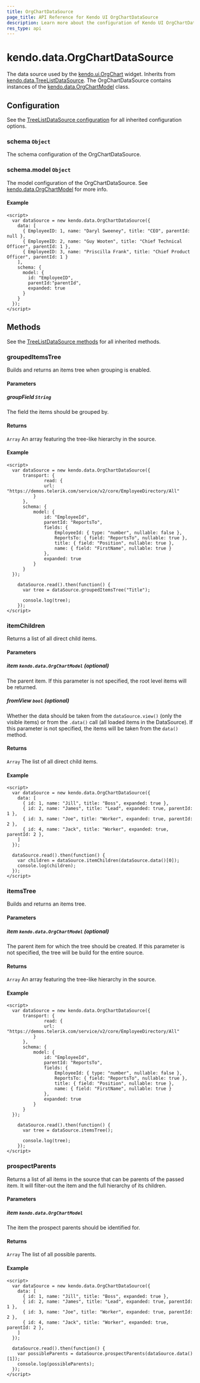```yaml
---
title: OrgChartDataSource
page_title: API Reference for Kendo UI OrgChartDataSource
description: Learn more about the configuration of Kendo UI OrgChartDataSource, methods and events.
res_type: api
---
```


# kendo.data.OrgChartDataSource

The data source used by the [kendo.ui.OrgChart](/api/javascript/ui/orgchart) widget.
Inherits from [kendo.data.TreeListDataSource](/api/javascript/data/treelistdatasource). The OrgChartDataSource contains instances of the
[kendo.data.OrgChartModel](/api/javascript/data/orgchartmodel) class.


## Configuration

See the [TreeListDataSource configuration](/api/javascript/data/treelistdatasource#configuration) for all inherited configuration options.

### schema `Object`

The schema configuration of the OrgChartDataSource.

### schema.model `Object`

The model configuration of the OrgChartDataSource. See [kendo.data.OrgChartModel](/api/javascript/data/orgchartmodel) for more info.

#### Example

    <script>
      var dataSource = new kendo.data.OrgChartDataSource({
        data: [
          { EmployeeID: 1, name: "Daryl Sweeney", title: "CEO", parentId: null },
          { EmployeeID: 2, name: "Guy Wooten", title: "Chief Technical Officer", parentId: 1 },
          { EmployeeID: 3, name: "Priscilla Frank", title: "Chief Product Officer", parentId: 1 }
        ],
        schema: {
          model: {
            id: "EmployeeID",
            parentId:"parentId",
            expanded: true
          }
        }
      });
    </script>

## Methods

See the [TreeListDataSource methods](/api/javascript/data/treelistdatasource#methods) for all inherited methods.


### groupedItemsTree

Builds and returns an items tree when grouping is enabled.

#### Parameters

##### groupField `String`

The field the items should be grouped by.

#### Returns

`Array` An array featuring the tree-like hierarchy in the source.

#### Example

    <script>
      var dataSource = new kendo.data.OrgChartDataSource({
          transport: {
                  read: {
                  url: "https://demos.telerik.com/service/v2/core/EmployeeDirectory/All"
              }
          },
          schema: {
              model: {
                  id: "EmployeeId",
                  parentId: "ReportsTo",
                  fields: {
                      EmployeeId: { type: "number", nullable: false },
                      ReportsTo: { field: "ReportsTo", nullable: true },
                      title: { field: "Position", nullable: true },
                      name: { field: "FirstName", nullable: true }
                  },
                  expanded: true
              }
          }
      });

        dataSource.read().then(function() {
          var tree = dataSource.groupedItemsTree("Title");

          console.log(tree);
        });
    </script>

### itemChildren

Returns a list of all direct child items.

#### Parameters

##### item `kendo.data.OrgChartModel` *(optional)*

The parent item. If this parameter is not specified, the root level items will be returned.

##### fromView `bool` *(optional)*

Whether the data should be taken from the `dataSource.view()` (only the visible items) or from the `.data()` call (all loaded items in the DataSource). If this parameter is not specified, the items will be taken from the `data()` method.

#### Returns

`Array` The list of all direct child items.

#### Example

    <script>
      var dataSource = new kendo.data.OrgChartDataSource({
        data: [
          { id: 1, name: "Jill", title: "Boss", expanded: true },
          { id: 2, name: "James", title: "Lead", expanded: true, parentId: 1 },
          { id: 3, name: "Joe", title: "Worker", expanded: true, parentId: 2 },
          { id: 4, name: "Jack", title: "Worker", expanded: true, parentId: 2 },
        ]
      });

      dataSource.read().then(function() {
        var children = dataSource.itemChildren(dataSource.data()[0]);
        console.log(children);
      });
    </script>

### itemsTree

Builds and returns an items tree.

#### Parameters

##### item `kendo.data.OrgChartModel` *(optional)*

The parent item for which the tree should be created. If this parameter is not specified, the tree will be build for the entire source.

#### Returns

`Array` An array featuring the tree-like hierarchy in the source.

#### Example

    <script>
      var dataSource = new kendo.data.OrgChartDataSource({
          transport: {
                  read: {
                  url: "https://demos.telerik.com/service/v2/core/EmployeeDirectory/All"
              }
          },
          schema: {
              model: {
                  id: "EmployeeId",
                  parentId: "ReportsTo",
                  fields: {
                      EmployeeId: { type: "number", nullable: false },
                      ReportsTo: { field: "ReportsTo", nullable: true },
                      title: { field: "Position", nullable: true },
                      name: { field: "FirstName", nullable: true }
                  },
                  expanded: true
              }
          }
      });

        dataSource.read().then(function() {
          var tree = dataSource.itemsTree();

          console.log(tree);
        });
    </script>

### prospectParents

Returns a list of all items in the source that can be parents of the passed item. It will filter-out the item and the full hierarchy of its children.

#### Parameters

##### item `kendo.data.OrgChartModel`

The item the prospect parents should be identified for.

#### Returns

`Array` The list of all possible parents.

#### Example

    <script>
      var dataSource = new kendo.data.OrgChartDataSource({
        data: [
          { id: 1, name: "Jill", title: "Boss", expanded: true },
          { id: 2, name: "James", title: "Lead", expanded: true, parentId: 1 },
          { id: 3, name: "Joe", title: "Worker", expanded: true, parentId: 2 },
          { id: 4, name: "Jack", title: "Worker", expanded: true, parentId: 2 },
        ]
      });

      dataSource.read().then(function() {
        var possibleParents = dataSource.prospectParents(dataSource.data()[1]);
        console.log(possibleParents);
      });
    </script>
